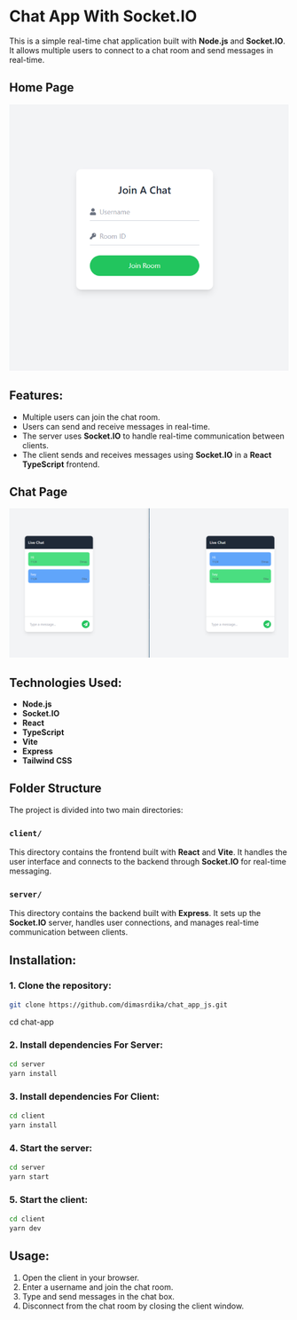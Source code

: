 # Chat App With Socket.IO

This is a simple real-time chat application built with **Node.js** and **Socket.IO**. It allows multiple users to connect to a chat room and send messages in real-time.

## Home Page

![screenshot](./public/homepage.png)

## Features:

- Multiple users can join the chat room.
- Users can send and receive messages in real-time.
- The server uses **Socket.IO** to handle real-time communication between clients.
- The client sends and receives messages using **Socket.IO** in a **React TypeScript** frontend.

## Chat Page

![screenshot](./public/chat.png)

## Technologies Used:

- **Node.js**
- **Socket.IO**
- **React**
- **TypeScript**
- **Vite**
- **Express**
- **Tailwind CSS**

## Folder Structure

The project is divided into two main directories:

### `client/`

This directory contains the frontend built with **React** and **Vite**. It handles the user interface and connects to the backend through **Socket.IO** for real-time messaging.

### `server/`

This directory contains the backend built with **Express**. It sets up the **Socket.IO** server, handles user connections, and manages real-time communication between clients.

## Installation:

### 1. Clone the repository:

```bash
git clone https://github.com/dimasrdika/chat_app_js.git
```

cd chat-app

### 2. Install dependencies For Server:

```bash
cd server
yarn install
```

### 3. Install dependencies For Client:

```bash
cd client
yarn install
```

### 4. Start the server:

```bash
cd server
yarn start
```

### 5. Start the client:

```bash
cd client
yarn dev
```

## Usage:

1. Open the client in your browser.
2. Enter a username and join the chat room.
3. Type and send messages in the chat box.
4. Disconnect from the chat room by closing the client window.
